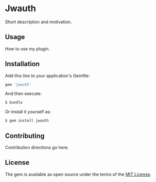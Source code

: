 # Jwauth
Short description and motivation.

## Usage
How to use my plugin.

## Installation
Add this line to your application's Gemfile:

```ruby
gem 'jwauth'
```

And then execute:
```bash
$ bundle
```

Or install it yourself as:
```bash
$ gem install jwauth
```

## Contributing
Contribution directions go here.

## License
The gem is available as open source under the terms of the [MIT License](https://opensource.org/licenses/MIT).
